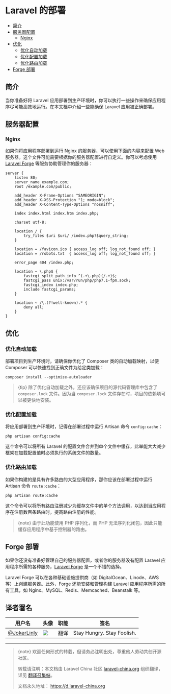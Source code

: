 # Laravel 的部署

- [简介](#introduction)
- [服务器配置](#server-configuration)
    - [Nginx](#nginx)
- [优化](#optimization)
    - [优化自动加载](#autoloader-optimization)
    - [优化配置加载](#optimizing-configuration-loading)
    - [优化路由加载](#optimizing-route-loading)
- [Forge 部署](#deploying-with-forge)

<a name="introduction"></a>
## 简介

当你准备好将 Laravel 应用部署到生产环境时，你可以执行一些操作来确保应用程序尽可能高效地运行。在本文档中介绍一些能确保 Laravel 应用被正确部署。

<a name="server-configuration"></a>
## 服务器配置

<a name="nginx"></a>
### Nginx

如果你将应用程序部署到运行 Nginx 的服务器，可以使用下面的内容来配置 Web 服务器。这个文件可能需要根据你的服务器配置进行自定义。你可以考虑使用 [Laravel Forge](https://forge.laravel.com) 等服务协助管理你的服务器：

    server {
        listen 80;
        server_name example.com;
        root /example.com/public;

        add_header X-Frame-Options "SAMEORIGIN";
        add_header X-XSS-Protection "1; mode=block";
        add_header X-Content-Type-Options "nosniff";

        index index.html index.htm index.php;

        charset utf-8;

        location / {
            try_files $uri $uri/ /index.php?$query_string;
        }

        location = /favicon.ico { access_log off; log_not_found off; }
        location = /robots.txt  { access_log off; log_not_found off; }

        error_page 404 /index.php;

        location ~ \.php$ {
            fastcgi_split_path_info ^(.+\.php)(/.+)$;
            fastcgi_pass unix:/var/run/php/php7.1-fpm.sock;
            fastcgi_index index.php;
            include fastcgi_params;
        }

        location ~ /\.(?!well-known).* {
            deny all;
        }
    }

<a name="optimization"></a>
## 优化

<a name="autoloader-optimization"></a>
### 优化自动加载

部署项目到生产环境时，请确保你优化了 Composer 类的自动加载映射，以便 Composer 可以快速找到正确文件为给定类加载：

    composer install --optimize-autoloader

> {tip} 除了优化自动加载之外，还应该确保项目的源代码管理库中包含了 `composer.lock` 文件。因为当 `composer.lock` 文件存在时，项目的依赖项可以被更快地安装。

<a name="optimizing-configuration-loading"></a>
### 优化配置加载

将应用部署到生产环境时，记得在部署过程中运行 Artisan 命令 `config:cache`：

    php artisan config:cache
这个命令可以将所有 Laravel 的配置文件合并到单个文件中缓存，此举能大大减少框架在加载配置值时必须执行的系统文件的数量。

<a name="optimizing-route-loading"></a>
### 优化路由加载

如果你构建的是具有许多路由的大型应用程序，那你应该在部署过程中运行 Artisan 命令 `route:cache`：

    php artisan route:cache
这个命令可以将所有路由注册减少为缓存文件中的单个方法调用，以达到当应用程序在注册数百条路由时，提高路由注册的性能。

> {note} 由于此功能使用 PHP 序列化，而 PHP 无法序列化闭包，因此只能缓存应用程序中基于控制器的路由。

<a name="deploying-with-forge"></a>
## Forge 部署

如果你还没有准备好管理自己的服务器配置，或者你的服务器没有配置 Laravel 应用程序所需的各种服务，[Laravel Forge](https://forge.laravel.com) 是一个不错的选择。

Laravel Forge 可以在各种基础设施提供商（如 DigitalOcean、Linode、AWS 等）上创建服务器。此外，Forge 还能安装和管理构建 Laravel 应用程序所需的所有工具，如 Nginx、MySQL、Redis、Memcached、Beanstalk 等。

## 译者署名
| 用户名 | 头像 | 职能 | 签名 |
| --- | --- | --- | --- |
| [@JokerLinly](https://laravel-china.org/users/5350)  | <img class="avatar-66 rm-style" src="https://dn-phphub.qbox.me/uploads/avatars/5350_1481857380.jpg">  | 翻译 | Stay Hungry. Stay Foolish. |

---

> {note} 欢迎任何形式的转载，但请务必注明出处，尊重他人劳动共创开源社区。
>
> 转载请注明：本文档由 Laravel China 社区 [laravel-china.org](https://laravel-china.org) 组织翻译，详见 [翻译召集帖](https://laravel-china.org/topics/5756/laravel-55-document-translation-call-come-and-join-the-translation)。
>
> 文档永久地址： https://d.laravel-china.org
